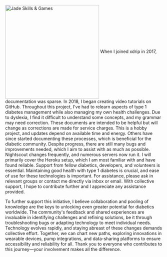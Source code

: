 <img width="300" height="Auto" border="0" align="center"  src="https://github.com/user-attachments/assets/949ec718-a30d-42ee-b598-23aec1746b2e
" title="Jade Skills & Games"/></a>
When I joined xdrip in 2017, documentation was sparse. In 2018, I began creating video tutorials on GitHub. Throughout this project, I've had to relearn aspects of type 1 diabetes management while also managing my own health challenges. Due to dyslexia, I find it difficult to understand some concepts, and my grammar may need correction.
These documents are intended to be helpful but will change as corrections are made for service charges. This is a hobby project, and updates depend on available time and energy.
Others have since started documenting these processes, which is beneficial for the diabetic community. Despite progress, there are still many bugs and improvements needed, which I aim to assist with as much as possible.
Nightscout changes frequently, and numerous servers now run it. I will primarily cover the Heroku setup, which I am most familiar with and have found reliable.
Support from fellow diabetics, developers, and volunteers is essential. Maintaining good health with type 1 diabetes is crucial, and ease of use for these technologies is important. For assistance, please ask in relevant groups or contact me directly via inbox or email.
With collective support, I hope to contribute further and I appreciate any assistance provided.



To further support this initiative, I believe collaboration and pooling of knowledge are the keys to unlocking even greater potential for diabetics worldwide. The community's feedback and shared experiences are invaluable in identifying challenges and refining solutions, be it through troubleshooting bugs or adapting technology to meet individual needs.
Technology evolves rapidly, and staying abreast of these changes demands collective effort. Together, we can chart new paths, exploring innovations in wearable devices, pump integrations, and data-sharing platforms to ensure accessibility and reliability for all. Thank you to everyone who contributes to this journey—your involvement makes all the difference.
